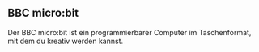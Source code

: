 ## BBC micro:bit

Der BBC micro:bit ist ein programmierbarer Computer im Taschenformat, mit dem du kreativ werden kannst.
